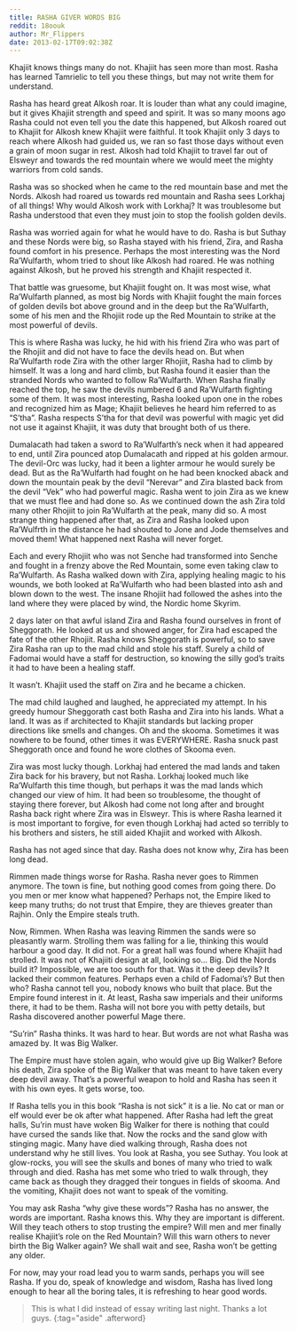 ```yaml
---
title: RASHA GIVER WORDS BIG
reddit: 18oouk
author: Mr_Flippers
date: 2013-02-17T09:02:38Z
---
```


Khajiit knows things many do not. Khajiit has seen more than most. Rasha has
learned Tamrielic to tell you these things, but may not write them for
understand.

Rasha has heard great Alkosh roar. It is louder than what any could imagine, but
it gives Khajiit strength and speed and spirit. It was so many moons ago Rasha
could not even tell you the date this happened, but Alkosh roared out to Khajiit
for Alkosh knew Khajiit were faithful. It took Khajiit only 3 days to reach
where Alkosh had guided us, we ran so fast those days without even a grain of
moon sugar in rest. Alkosh had told Khajiit to travel far out of Elsweyr and
towards the red mountain where we would meet the mighty warriors from cold
sands.

Rasha was so shocked when he came to the red mountain base and met the Nords.
Alkosh had roared us towards red mountain and Rasha sees Lorkhaj of all things!
Why would Alkosh work with Lorkhaj? It was troublesome but Rasha understood that
even they must join to stop the foolish golden devils.

Rasha was worried again for what he would have to do. Rasha is but Suthay and
these Nords were big, so Rasha stayed with his friend, Zira, and Rasha found
comfort in his presence. Perhaps the most interesting was the Nord Ra’Wulfarth,
whom tried to shout like Alkosh had roared. He was nothing against Alkosh, but
he proved his strength and Khajiit respected it.

That battle was gruesome, but Khajiit fought on. It was most wise, what
Ra’Wulfarth planned, as most big Nords with Khajiit fought the main forces of
golden devils bot above ground and in the deep but the Ra’Wulfarth, some of his
men and the Rhojiit rode up the Red Mountain to strike at the most powerful of
devils.

This is where Rasha was lucky, he hid with his friend Zira who was part of the
Rhojiit and did not have to face the devils head on. But when Ra’Wulfarth rode
Zira with the other larger Rhojiit, Rasha had to climb by himself. It was a long
and hard climb, but Rasha found it easier than the stranded Nords who wanted to
follow Ra’Wulfarth. When Rasha finally reached the top, he saw the devils
numbered 6 and Ra’Wulfarth fighting some of them. It was most interesting, Rasha
looked upon one in the robes and recognized him as Mage; Khajiit believes he
heard him referred to as “S’tha”. Rasha respects S’tha for that devil was
powerful with magic yet did not use it against Khajiit, it was duty that brought
both of us there.

Dumalacath had taken a sword to Ra’Wulfarth’s neck when it had appeared to end,
until Zira pounced atop Dumalacath and ripped at his golden armour. The
devil-Orc was lucky, had it been a lighter armour he would surely be dead. But
as the Ra’Wulfarth had fought on he had been knocked aback and down the mountain
peak by the devil “Nerevar” and Zira blasted back from the devil “Vek” who had
powerful magic. Rasha went to join Zira as we knew that we must flee and had
done so. As we continued down the ash Zira told many other Rhojiit to join
Ra’Wulfarth at the peak, many did so. A most strange thing happened after that,
as Zira and Rasha looked upon Ra’Wulfrth in the distance he had shouted to Jone
and Jode themselves and moved them! What happened next Rasha will never forget.

Each and every Rhojiit who was not Senche had transformed into Senche and fought
in a frenzy above the Red Mountain, some even taking claw to Ra’Wulfarth. As
Rasha walked down with Zira, applying healing magic to his wounds, we both
looked at Ra’Wulfarth who had been blasted into ash and blown down to the west.
The insane Rhojiit had followed the ashes into the land where they were placed
by wind, the Nordic home Skyrim.

2 days later on that awful island Zira and Rasha found ourselves in front of
Sheggorath. He looked at us and showed anger, for Zira had escaped the fate of
the other Rhojiit. Rasha knows Sheggorath is powerful, so to save Zira Rasha ran
up to the mad child and stole his staff. Surely a child of Fadomai would have a
staff for destruction, so knowing the silly god’s traits it had to have been a
healing staff.

It wasn’t. Khajiit used the staff on Zira and he became a chicken.

The mad child laughed and laughed, he appreciated my attempt. In his greedy
humour Sheggorath cast both Rasha and Zira into his lands. What a land. It was
as if architected to Khajiit standards but lacking proper directions like smells
and changes. Oh and the skooma. Sometimes it was nowhere to be found, other
times it was EVERYWHERE. Rasha snuck past Sheggorath once and found he wore
clothes of Skooma even.

Zira was most lucky though. Lorkhaj had entered the mad lands and taken Zira
back for his bravery, but not Rasha. Lorkhaj looked much like Ra’Wulfarth this
time though, but perhaps it was the mad lands which changed our view of him. It
had been so troublesome, the thought of staying there forever, but Alkosh had
come not long after and brought Rasha back right where Zira was in Elsweyr. This
is where Rasha learned it is most important to forgive, for even though Lorkhaj
had acted so terribly to his brothers and sisters, he still aided Khajiit and
worked with Alkosh.

Rasha has not aged since that day. Rasha does not know why, Zira has been long
dead.

Rimmen made things worse for Rasha. Rasha never goes to Rimmen anymore. The town
is fine, but nothing good comes from going there. Do you men or mer know what
happened? Perhaps not, the Empire liked to keep many truths; do not trust that
Empire, they are thieves greater than Rajhin. Only the Empire steals truth.

Now, Rimmen. When Rasha was leaving Rimmen the sands were so pleasantly warm.
Strolling them was falling for a lie, thinking this would harbour a good day. It
did not. For a great hall was found where Khajiit had strolled. It was not of
Khajiiti design at all, looking so... Big. Did the Nords build it? Impossible,
we are too south for that. Was it the deep devils? It lacked their common
features. Perhaps even a child of Fadomai’s? But then who? Rasha cannot tell
you, nobody knows who built that place. But the Empire found interest in it. At
least, Rasha saw imperials and their uniforms there, it had to be them. Rasha
will not bore you with petty details, but Rasha discovered another powerful Mage
there.

“Su’rin” Rasha thinks. It was hard to hear. But words are not what Rasha was
amazed by. It was Big Walker.

The Empire must have stolen again, who would give up Big Walker? Before his
death, Zira spoke of the Big Walker that was meant to have taken every deep
devil away. That’s a powerful weapon to hold and Rasha has seen it with his own
eyes. It gets worse, too.

If Rasha tells you in this book “Rasha is not sick” it is a lie. No cat or man
or elf would ever be ok after what happened. After Rasha had left the great
halls, Su’rin must have woken Big Walker for there is nothing that could have
cursed the sands like that. Now the rocks and the sand glow with stinging magic.
Many have died walking through, Rasha does not understand why he still lives.
You look at Rasha, you see Suthay. You look at glow-rocks, you will see the
skulls and bones of many who tried to walk through and died. Rasha has met some
who tried to walk through, they came back as though they dragged their tongues
in fields of skooma. And the vomiting, Khajiit does not want to speak of the
vomiting.

You may ask Rasha “why give these words”? Rasha has no answer, the words are
important. Rasha knows this. Why they are important is different. Will they
teach others to stop trusting the empire? Will men and mer finally realise
Khajiit’s role on the Red Mountain? Will this warn others to never birth the Big
Walker again? We shall wait and see, Rasha won’t be getting any older.

For now, may your road lead you to warm sands, perhaps you will see Rasha. If
you do, speak of knowledge and wisdom, Rasha has lived long enough to hear all
the boring tales, it is refreshing to hear good words.

> This is what I did instead of essay writing last night. Thanks a lot guys.
{:tag="aside" .afterword}
